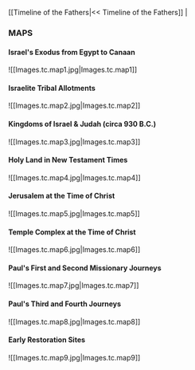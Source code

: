[[Timeline of the Fathers|<< Timeline of the Fathers]]  |  

### MAPS
#### Israel's Exodus from Egypt to Canaan
![[Images.tc.map1.jpg|Images.tc.map1]]
#### Israelite Tribal Allotments
![[Images.tc.map2.jpg|Images.tc.map2]]
#### Kingdoms of Israel & Judah (circa 930 B.C.)
![[Images.tc.map3.jpg|Images.tc.map3]]
#### Holy Land in New Testament Times
![[Images.tc.map4.jpg|Images.tc.map4]]
#### Jerusalem at the Time of Christ
![[Images.tc.map5.jpg|Images.tc.map5]]
#### Temple Complex at the Time of Christ
![[Images.tc.map6.jpg|Images.tc.map6]]
#### Paul's First and Second Missionary Journeys
![[Images.tc.map7.jpg|Images.tc.map7]]
#### Paul's Third and Fourth Journeys
![[Images.tc.map8.jpg|Images.tc.map8]]
#### Early Restoration Sites
![[Images.tc.map9.jpg|Images.tc.map9]]